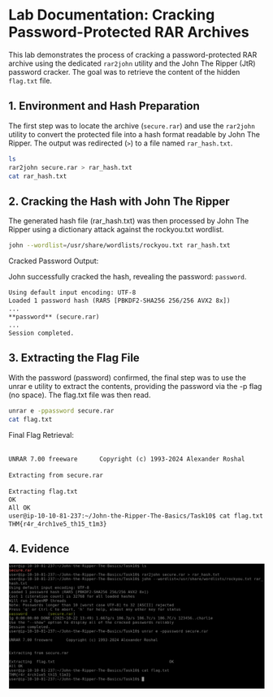 # Lab Documentation: Cracking Password-Protected RAR Archives

This lab demonstrates the process of cracking a password-protected RAR archive using the dedicated `rar2john` utility and the John The Ripper (JtR) password cracker. The goal was to retrieve the content of the hidden `flag.txt` file.

## 1. Environment and Hash Preparation

The first step was to locate the archive (`secure.rar`) and use the `rar2john` utility to convert the protected file into a hash format readable by John The Ripper. The output was redirected (`>`) to a file named `rar_hash.txt`.

```bash
ls
rar2john secure.rar > rar_hash.txt
cat rar_hash.txt
```

## 2. Cracking the Hash with John The Ripper
The generated hash file (rar_hash.txt) was then processed by John The Ripper using a dictionary attack against the rockyou.txt wordlist.


```bash
john --wordlist=/usr/share/wordlists/rockyou.txt rar_hash.txt
```
Cracked Password Output:

John successfully cracked the hash, revealing the password: `password`.

```user@ip-10-10-81-237:~/John-the-Ripper-The-Basics/Task10$ john --wordlist=/usr/share/wordlists/rockyou.txt rar_hash.txt
Using default input encoding: UTF-8
Loaded 1 password hash (RAR5 [PBKDF2-SHA256 256/256 AVX2 8x])
...
**password** (secure.rar)
...
Session completed.
```

## 3. Extracting the Flag File
With the password (password) confirmed, the final step was to use the unrar e utility to extract the contents, providing the password via the -p flag (no space). The flag.txt file was then read.

```bash
unrar e -ppassword secure.rar
cat flag.txt
```

Final Flag Retrieval:

```user@ip-10-10-81-237:~/John-the-Ripper-The-Basics/Task10$ unrar e -ppassword secure.rar

UNRAR 7.00 freeware      Copyright (c) 1993-2024 Alexander Roshal

Extracting from secure.rar

Extracting flag.txt                                                     OK
All OK
user@ip-10-10-81-237:~/John-the-Ripper-The-Basics/Task10$ cat flag.txt
THM{r4r_4rch1ve5_th15_t1m3}
```

## 4. Evidence
![Capture](./image.png)
